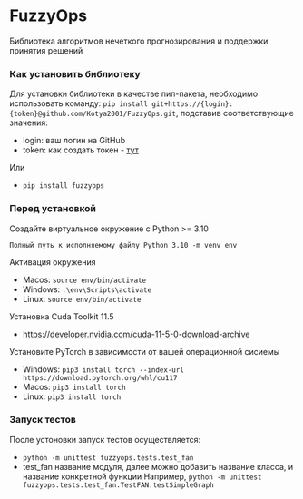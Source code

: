 # FuzzyOps
Библиотека алгоритмов нечеткого прогнозирования и поддержки принятия решений

### Как установить библиотеку

Для установки библиотеки в качестве пип-пакета, необходимо использовать
команду: `pip install git+https://{login}:{token}@github.com/Kotya2001/FuzzyOps.git`,
подставив соответствующие значения:

  - login: ваш логин на GitHub 
  - token: как создать токен - [тут](https://docs.github.com/en/authentication/keeping-your-account-and-data-secure/creating-a-personal-access-token)

Или
 - ```pip install fuzzyops```

### Перед установкой

Создайте виртуальное окружение с Python >= 3.10

  ```Полный путь к исполняемому файлу Python 3.10 -m venv env```

Активация окружения

  - Macos: ```source env/bin/activate```
  - Windows: ```.\env\Scripts\activate```
  - Linux: ```source env/bin/activate```

Установка Cuda Toolkit 11.5

  - https://developer.nvidia.com/cuda-11-5-0-download-archive

Установите PyTorch в зависимости от вашей операционной сисиемы

  - Windows: ```pip3 install torch --index-url https://download.pytorch.org/whl/cu117```
  - Macos: ```pip3 install torch```
  - Linux: ```pip3 install torch```

### Запуск тестов

После устоновки запуск тестов осуществляется:

 - ```python -m unittest fuzzyops.tests.test_fan```
 - test_fan название модуля,
   далее можно добавить название класса, и название конкретной функции
   Например,
   ```python -m unittest fuzzyops.tests.test_fan.TestFAN.testSimpleGraph```

